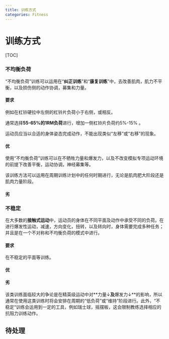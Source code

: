 ```yaml
---
title: 训练方式
categories: Fitness
---
```


# 训练方式

[TOC]



 ### 不均衡负荷

 “不均衡负荷”训练可以运用在“**纠正训练**”和“**康复训练**”中，去改善肌肉，肌力不平衡，以及损伤侧的动作协调，募集和力量。

#### 要求

 例如在杠铃硬拉中左侧的杠铃片负荷小于右侧，或相反。

 通常选择**55-65%的1RM负荷**进行，增加一侧杠铃片负荷约5%-15% 。

 运动员应当以合适的身体姿态完成动作，不能出现类似“左移”或“右移”的现象。

#### 优

使用“不均衡负荷”训练可以在不牺牲力量和爆发力，以及不改变模拟专项运动环境的前提下改善平衡，运动协调，神经募集等。 

该训练方法可以运用在周期训练计划中的任何时期进行，无论是肌肉肥大阶段还是肌肉力量阶段。  

#### 劣



### 不稳定

 在大多数的**接触式运动**中，运动员的身体在不同平面及动作中承受不同的负荷。在进行爆发性运动，减速，方向变化，扭转，以及转向时，身体需要完成多种任务；并且是在一个不对称和不均衡负荷的模式中进行。 

#### 要求

在不稳定的平面等训练。

#### 优



#### 劣

该类训练面临较大的争论是在精英级运动中对**力量↓**及**爆发力↓**的影响，所以通常在使用这类训练时将会安排在周期的“低负荷”或“维持”阶段进行。此外，“不稳定“训练会运用到一定的工具，例如瑞士球，摇摆板，这会限制教练选择相应的抗阻力训练动作。 

## 待处理

